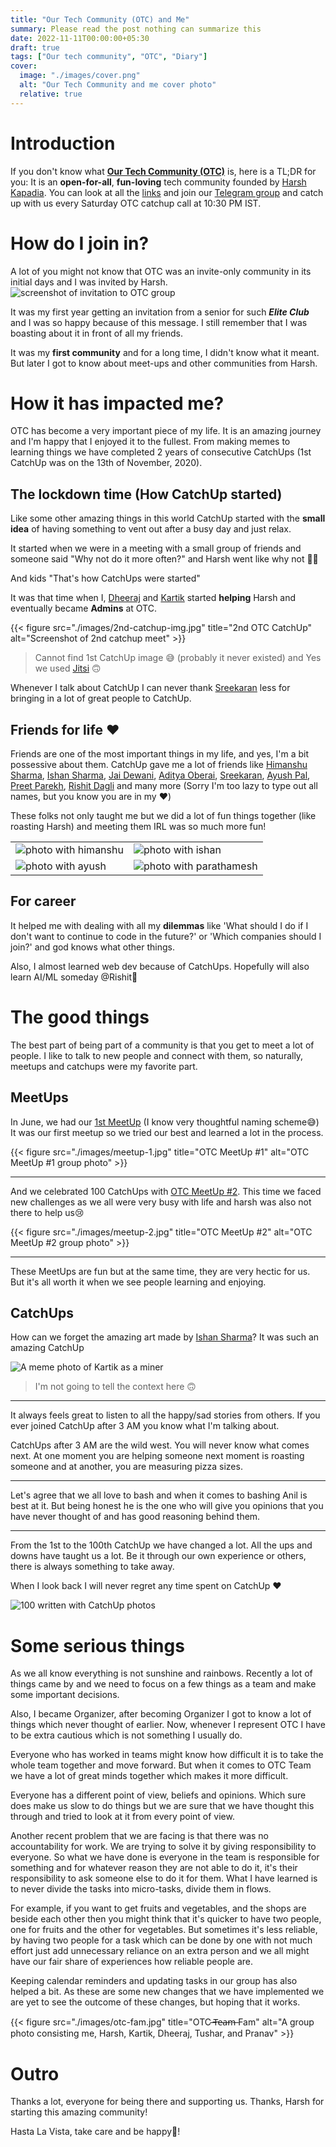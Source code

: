 ```yaml
---
title: "Our Tech Community (OTC) and Me"
summary: Please read the post nothing can summarize this
date: 2022-11-11T00:00:00+05:30
draft: true
tags: ["Our tech community", "OTC", "Diary"]
cover:
  image: "./images/cover.png"
  alt: "Our Tech Community and me cover photo"
  relative: true
---
```


# Introduction

If you don't know what **[Our Tech Community (OTC)](https://ourtech.community)** is, here is a TL;DR for you: It is an **open-for-all**, **fun-loving** tech community founded by [Harsh Kapadia](https://links.harshkapadia.me). You can look at all the [links](https://links.ourtech.community) and join our [Telegram group](https://t.me/OurTechComm) and catch up with us every Saturday OTC catchup call at 10:30 PM IST.

# How do I join in?

A lot of you might not know that OTC was an invite-only community in its initial days and I was invited by Harsh.
![screenshot of invitation to OTC group](./images/otc-invite-msg.png)

It was my first year getting an invitation from a senior for such _**Elite Club**_ and I was so happy because of this message. I still remember that I was boasting about it in front of all my friends.

It was my **first community** and for a long time, I didn't know what it meant. But later I got to know about meet-ups and other communities from Harsh.

# How it has impacted me?

OTC has become a very important piece of my life. It is an amazing journey and I'm happy that I enjoyed it to the fullest. From making memes to learning things we have completed 2 years of consecutive CatchUps (1st CatchUp was on the 13th of November, 2020).

## The lockdown time (How CatchUp started)

Like some other amazing things in this world CatchUp started with the **small idea** of having something to vent out after a busy day and just relax.

It started when we were in a meeting with a small group of friends and someone said "Why not do it more often?" and Harsh went like why not 🤷‍♂️

And kids "That's how CatchUps were started"

It was that time when I, [Dheeraj](https://twitter.com/DhiruCodes/) and [Kartik](https://twitter.com/KartikSoneji_) started **helping** Harsh and eventually became **Admins** at OTC.

{{< figure src="./images/2nd-catchup-img.jpg" title="2nd OTC CatchUp" alt="Screenshot of 2nd catchup meet" >}}

> Cannot find 1st CatchUp image 😅 (probably it never existed) and Yes we used [Jitsi](https://meet.jit.si) 🙃

Whenever I talk about CatchUp I can never thank [Sreekaran](https://twitter.com/skxrxn) less for bringing in a lot of great people to CatchUp.

## Friends for life ❤️

Friends are one of the most important things in my life, and yes, I'm a bit possessive about them. CatchUp gave me a lot of friends like [Himanshu Sharma](https://twitter.com/_SharmaHimanshu), [Ishan Sharma](https://twitter.com/ishandeveloper), [Jai Dewani](https://twitter.com/jai_dewani), [Aditya Oberai](https://twitter.com/adityaoberai1), [Sreekaran](https://twitter.com/skxrxn), [Ayush Pal](https://twitter.com/pal_codes), [Preet Parekh](https://twitter.com/TmPreet), [Rishit Dagli](https://twitter.com/rishit_dagli) and many more (Sorry I'm too lazy to type out all names, but you know you are in my ❤️)

These folks not only taught me but we did a lot of fun things together (like roasting Harsh) and meeting them IRL was so much more fun!

|                                               |                                                    |
| --------------------------------------------- | -------------------------------------------------- |
| ![photo with himanshu](./images/himanshu.jpg) | ![photo with ishan](./images/ishan.jpg)            |
| ![photo with ayush](./images/ayush.jpg)       | ![photo with parathamesh](./images/prathamesh.jpg) |

## For career

It helped me with dealing with all my **dilemmas** like 'What should I do if I don't want to continue to code in the future?' or 'Which companies should I join?' and god knows what other things.

Also, I almost learned web dev because of CatchUps. Hopefully will also learn AI/ML someday @Rishit👀

# The good things

The best part of being part of a community is that you get to meet a lot of people. I like to talk to new people and connect with them, so naturally, meetups and catchups were my favorite part.

## MeetUps

In June, we had our [1st MeetUp](https://meetup.ourtech.community/1) (I know very thoughtful naming scheme😅)
It was our first meetup so we tried our best and learned a lot in the process.

{{< figure src="./images/meetup-1.jpg" title="OTC MeetUp #1" alt="OTC MeetUp #1 group photo" >}}

---

And we celebrated 100 CatchUps with [OTC MeetUp #2](https://meetup.ourtech.community/2).
This time we faced new challenges as we all were very busy with life and harsh was also not there to help us😢

{{< figure src="./images/meetup-2.jpg" title="OTC MeetUp #2" alt="OTC MeetUp #2 group photo" >}}

---

These MeetUps are fun but at the same time, they are very hectic for us. But it's all worth it when we see people learning and enjoying.

## CatchUps

How can we forget the amazing art made by [Ishan Sharma](https://twitter.com/ishandeveloper)? It was such an amazing CatchUp

![A meme photo of Kartik as a miner](./images/kartik-meme-photo.png)

> I'm not going to tell the context here 🙃

---

It always feels great to listen to all the happy/sad stories from others. If you ever joined CatchUp after 3 AM you know what I'm talking about.

CatchUps after 3 AM are the wild west. You will never know what comes next. At one moment you are helping someone next moment is roasting someone and at another, you are measuring pizza sizes.

---

Let's agree that we all love to bash and when it comes to bashing Anil is best at it. But being honest he is the one who will give you opinions that you have never thought of and has good reasoning behind them.

---

From the 1st to the 100th CatchUp we have changed a lot. All the ups and downs have taught us a lot. Be it through our own experience or others, there is always something to take away.

When I look back I will never regret any time spent on CatchUp ❤️

![100 written with CatchUp photos](./images/100-catchups.png)

# Some serious things

As we all know everything is not sunshine and rainbows. Recently a lot of things came by and we need to focus on a few things as a team and make some important decisions.

Also, I became Organizer, after becoming Organizer I got to know a lot of things which never thought of earlier. Now, whenever I represent OTC I have to be extra cautious which is not something I usually do.

Everyone who has worked in teams might know how difficult it is to take the whole team together and move forward. But when it comes to OTC Team we have a lot of great minds together which makes it more difficult.

Everyone has a different point of view, beliefs and opinions. Which sure does make us slow to do things but we are sure that we have thought this through and tried to look at it from every point of view.

Another recent problem that we are facing is that there was no accountability for work. We are trying to solve it by giving responsibility to everyone. So what we have done is everyone in the team is responsible for something and for whatever reason they are not able to do it, it's their responsibility to ask someone else to do it for them. What I have learned is to never divide the tasks into micro-tasks, divide them in flows.

For example, if you want to get fruits and vegetables, and the shops are beside each other then you might think that it's quicker to have two people, one for fruits and the other for vegetables. But sometimes it's less reliable, by having two people for a task which can be done by one with not much effort just add unnecessary reliance on an extra person and we all might have our fair share of experiences how reliable people are.

Keeping calendar reminders and updating tasks in our group has also helped a bit. As these are some new changes that we have implemented we are yet to see the outcome of these changes, but hoping that it works.

{{< figure src="./images/otc-fam.jpg" title="OTC  ̶T̶e̶a̶m̶ Fam" alt="A group photo consisting me, Harsh, Kartik, Dheeraj, Tushar, and Pranav" >}}

# Outro

Thanks a lot, everyone for being there and supporting us. Thanks, Harsh for starting this amazing community!

Hasta La Vista, take care and be happy🙂!
